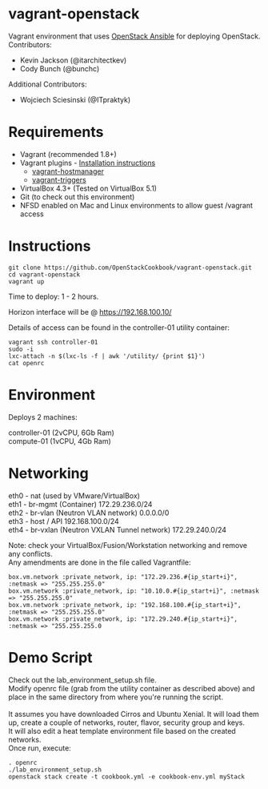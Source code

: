 # vagrant-openstack
Vagrant environment that uses [OpenStack Ansible](https://github.com/openstack/openstack-ansible) for deploying OpenStack.<br>
Contributors:
- Kevin Jackson (@itarchitectkev)
- Cody Bunch (@bunchc)

Additional Contributors:
- Wojciech Sciesinski (@ITpraktyk)

# Requirements
- Vagrant (recommended 1.8+)
- Vagrant plugins - [Installation instructions](https://www.vagrantup.com/docs/plugins/usage.html)
  - [vagrant-hostmanager](https://github.com/devopsgroup-io/vagrant-hostmanager)
  - [vagrant-triggers](https://github.com/emyl/vagrant-triggers)
- VirtualBox 4.3+ (Tested on VirtualBox 5.1)
- Git (to check out this environment)
- NFSD enabled on Mac and Linux environments to allow guest /vagrant access

# Instructions
```
git clone https://github.com/OpenStackCookbook/vagrant-openstack.git
cd vagrant-openstack
vagrant up
```

Time to deploy: 1 - 2 hours.

Horizon interface will be @ https://192.168.100.10/

Details of access can be found in the controller-01 utility container:

```
vagrant ssh controller-01
sudo -i
lxc-attach -n $(lxc-ls -f | awk '/utility/ {print $1}')
cat openrc
```

# Environment
Deploys 2 machines:

controller-01 (2vCPU, 6Gb Ram)<br>
compute-01 (1vCPU, 4Gb Ram)<br>

# Networking
eth0 - nat (used by VMware/VirtualBox)<br>
eth1 - br-mgmt (Container) 172.29.236.0/24<br>
eth2 - br-vlan (Neutron VLAN network) 0.0.0.0/0<br>
eth3 - host / API 192.168.100.0/24<br>
eth4 - br-vxlan (Neutron VXLAN Tunnel network) 172.29.240.0/24<br>

Note: check your VirtualBox/Fusion/Workstation networking and remove any conflicts.<br>
Any amendments are done in the file called Vagrantfile:<br>

```
box.vm.network :private_network, ip: "172.29.236.#{ip_start+i}", :netmask => "255.255.255.0"
box.vm.network :private_network, ip: "10.10.0.#{ip_start+i}", :netmask => "255.255.255.0"
box.vm.network :private_network, ip: "192.168.100.#{ip_start+i}", :netmask => "255.255.255.0"
box.vm.network :private_network, ip: "172.29.240.#{ip_start+i}", :netmask => "255.255.255.0
```

# Demo Script
Check out the lab_environment_setup.sh file.<br>
Modify openrc file (grab from the utility container as described above) and place in the same directory from where you're running the script.<br>
<br>
It assumes you have downloaded Cirros and Ubuntu Xenial. It will load them up, create a couple of networks, router, flavor, security group and keys.<br>
It will also edit a heat template environment file based on the created networks.<br>
Once run, execute:<br>
```
. openrc
./lab_environment_setup.sh
openstack stack create -t cookbook.yml -e cookbook-env.yml myStack
```
